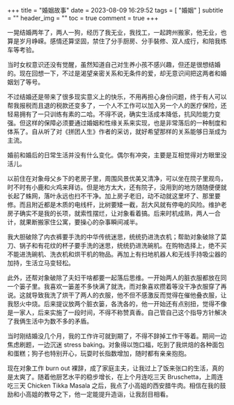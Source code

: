 +++
title = "婚姻故事"
date = 2023-08-09 16:29:52
tags = [
    "婚姻"
]
subtitle = ""
header_img = ""
toc = true
comment = true
+++

一晃结婚两年了，两人一狗，经历了我无业，我找工，一起跨州搬家，他无业，也算是岁月峥嵘。感情还算坚固，禁住了分手厨房、分手裝修、双人成行，和陪我练车等考验。

当时女权意识还没有觉醒，虽然知道自己对生养小孩不感兴趣，但还是很想结婚的。现在回想一下，不过是渴望亲密关系和无条件的爱，却无意识间把这两者和婚姻划了等号。

不过结婚还是带来了很多现实意义上的快乐，不用再担心身份问题，终于有人可以帮我报税而且退的税款还变多了，一个人不工作可以加入另一个人的医疗保险，还轻易拥有了一只训练有素的二哈。不得不说，确实生活成本降低，抗风险能力变强。但这样的保障必须要通过婚姻和性缘关系来实现，也是非常落后的一种制度和体系了。自从听了对《拼团人生》作者的采访，就好希望那样的关系能够日渐成为主流。

婚前和婚后的日常生活并没有什么变化。偶尔有冲突，主要是互相觉得对方眼里没活儿。

以前住在对象母父乡下的老房子里，周围风景优美又清净，可以坐在院子里观鸟，时不时有小鹿和火鸡来拜访。但是地方太大，还有院子，没用到的地方随随便便就长起了蛛网，落叶永远也扫不干净。加上房子老旧，动不动就这里坏了、那里要修。而且附近都是木质的电线杆，比树要矮一截，刮大风就有停电的风险。维护老房子确实不是我的长项，就索性摆烂，让对象看着搞。后来时机成熟，两人一合计，就果断搬家住公寓，要操心的杂事瞬间减半。

我大胆破除了内衣裤要手洗的中华传统迷思，统统扔进洗衣机；帮助对象破除了菜刀、锅子和有花纹的杯子要手洗的迷思，统统扔进洗碗机。在购物选择上，绝不买不能进洗碗机、洗衣机和烘干机的物品。再加上有扫地机器人和无线手持吸尘器的加持，生活立马变轻松。

此外，还帮对象破除了夫妇干啥都要一起落后思维。一开始两人的脏衣服都放在同一个篓子里。我喜欢一篓差不多快满了就洗，而对象喜欢攒着等没干净衣服穿了再说。这就导致我洗了烘干了两人的衣服，他不但不感激反而觉得在催他叠衣服，让我怒火中烧。后来提议放两个脏衣篓，各洗各的，他一开始还有点别扭，觉得不像是一家人，后来实施了一段时间，不得不称赞真香。自己管自己这个指导方针解决了我俩生活中为数不多的矛盾。

当时刚结婚没几个月，我的工作许可就到期了，不得不辞掉工作干等着。期间一边焦虑刷题，一边沉迷 stress baking。对象得以饱口福，吃到了我烘焙的各种面包和蛋糕；狗子也特别开心，玩耍时长指数增加，随时都有亲亲抱抱。

现在对象工作 burn out 裸辞，成了家庭主夫，让我过上了饭来张口的生活，真的是太爽了。随着他厨艺水平的稳步增长，在上个月连吃三天 Bruschetta，上周连吃三天 Chicken Tikka Masala 之后，我点了小高姐的西安腊牛肉。相信在我的鼓励和小高姐的教导之下，他一定能提升造诣，让我刮目相看。
